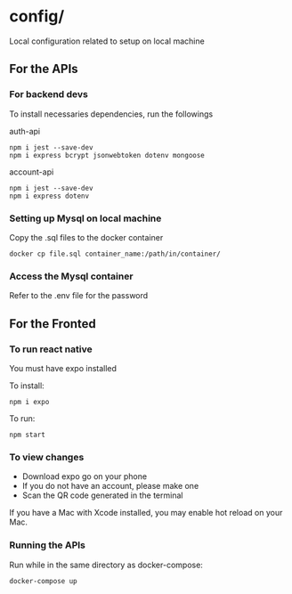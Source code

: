 # config/

Local configuration related to setup on local machine

## For the APIs

### For backend devs

To install necessaries dependencies, run the followings

auth-api

```
npm i jest --save-dev
npm i express bcrypt jsonwebtoken dotenv mongoose
```

account-api

```
npm i jest --save-dev
npm i express dotenv
```

### Setting up Mysql on local machine

Copy the .sql files to the docker container

```
docker cp file.sql container_name:/path/in/container/
```

### Access the Mysql container

Refer to the .env file for the password

## For the Fronted

### To run react native

You must have expo installed

To install:

```
npm i expo
```

To run:

```
npm start
```

### To view changes

- Download expo go on your phone
- If you do not have an account, please make one
- Scan the QR code generated in the terminal

If you have a Mac with Xcode installed, you may enable hot reload on your Mac.

### Running the APIs

Run while in the same directory as docker-compose:

```
docker-compose up
```
